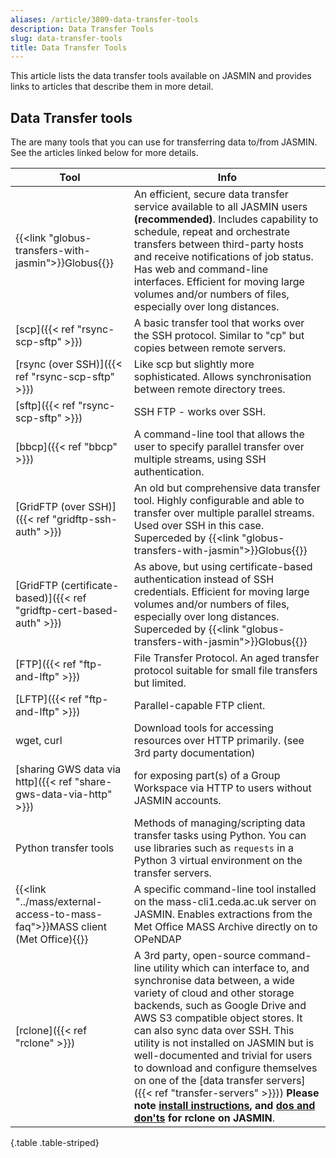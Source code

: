 ```yaml
---
aliases: /article/3809-data-transfer-tools
description: Data Transfer Tools
slug: data-transfer-tools
title: Data Transfer Tools
---
```


This article lists the data transfer tools available on JASMIN and provides
links to articles that describe them in more detail.

## Data Transfer tools

The are many tools that you can use for transferring data to/from JASMIN. See
the articles linked below for more details.

Tool | Info
---|---
{{<link "globus-transfers-with-jasmin">}}Globus{{</link>}} | An efficient, secure data transfer service available to all JASMIN users **(recommended)**. Includes capability to schedule, repeat and orchestrate transfers between third-party hosts and receive notifications of job status. Has web and command-line interfaces. Efficient for moving large volumes and/or numbers of files, especially over long distances.
[scp]({{< ref "rsync-scp-sftp" >}}) |  A basic transfer tool that works over the SSH protocol. Similar to "cp" but copies between remote servers.  
[rsync (over SSH)]({{< ref "rsync-scp-sftp" >}})  |  Like scp but slightly more sophisticated. Allows synchronisation between remote directory trees.  
[sftp]({{< ref "rsync-scp-sftp" >}}) |  SSH FTP - works over SSH.  
[bbcp]({{< ref "bbcp" >}}) |  A command-line tool that allows the user to specify parallel transfer over multiple streams, using SSH authentication.
[GridFTP (over SSH)]({{< ref "gridftp-ssh-auth" >}}) |  An old but comprehensive data transfer tool. Highly configurable and able to transfer over multiple parallel streams. Used over SSH in this case. Superceded by {{<link "globus-transfers-with-jasmin">}}Globus{{</link>}}
[GridFTP (certificate-based)]({{< ref "gridftp-cert-based-auth" >}}) |  As above, but using certificate-based authentication instead of SSH credentials. Efficient for moving large volumes and/or numbers of files, especially over long distances.  Superceded by {{<link "globus-transfers-with-jasmin">}}Globus{{</link>}} 
[FTP]({{< ref "ftp-and-lftp" >}}) |  File Transfer Protocol. An aged transfer protocol suitable for small file transfers but limited.
[LFTP]({{< ref "ftp-and-lftp" >}}) |  Parallel-capable FTP client.  
wget, curl  |  Download tools for accessing resources over HTTP primarily. (see 3rd party documentation)
[sharing GWS data via http]({{< ref "share-gws-data-via-http" >}}) | for exposing part(s) of a Group Workspace via HTTP to users without JASMIN accounts.
Python transfer tools  |  Methods of managing/scripting data transfer tasks using Python. You can use libraries such as `requests` in a Python 3 virtual environment on the transfer servers.  
{{<link "../mass/external-access-to-mass-faq">}}MASS client (Met Office){{</link>}}|  A specific command-line tool installed on the mass-cli1.ceda.ac.uk server on JASMIN. Enables extractions from the Met Office MASS Archive directly on to OPeNDAP  |  A transfer protocol for extracting subsets of files from a remote server (over HTTP)  
[rclone]({{< ref "rclone" >}}) |  A 3rd party, open-source command-line utility which can interface to, and synchronise data between, a wide variety of cloud and other storage backends, such as Google Drive and AWS S3 compatible object stores. It can also sync data over SSH.   This utility is not installed on JASMIN but is well-documented and trivial for users to download and configure themselves on one of the [data transfer servers]({{< ref "transfer-servers" >}})) **Please note [install instructions](../rclone/#installing-rclone-for-yourself-on-jasmin), and [dos and don'ts](../rclone/#dos-and-donts) for rclone on JASMIN**.
{.table .table-striped}
